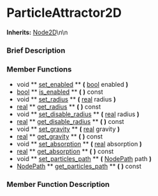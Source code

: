 #  ParticleAttractor2D  
**Inherits:** [Node2D](class_node2d)\\n\\n
###  Brief Description  


###  Member Functions 
  * void  ** [set_enabled](#set_enabled) **  **(** [bool](class_bool) enabled  **)**
  * [bool](class_bool)  ** [is_enabled](#is_enabled) **  **(** **)** const
  * void  ** [set_radius](#set_radius) **  **(** [real](class_real) radius  **)**
  * [real](class_real)  ** [get_radius](#get_radius) **  **(** **)** const
  * void  ** [set_disable_radius](#set_disable_radius) **  **(** [real](class_real) radius  **)**
  * [real](class_real)  ** [get_disable_radius](#get_disable_radius) **  **(** **)** const
  * void  ** [set_gravity](#set_gravity) **  **(** [real](class_real) gravity  **)**
  * [real](class_real)  ** [get_gravity](#get_gravity) **  **(** **)** const
  * void  ** [set_absorption](#set_absorption) **  **(** [real](class_real) absorption  **)**
  * [real](class_real)  ** [get_absorption](#get_absorption) **  **(** **)** const
  * void  ** [set_particles_path](#set_particles_path) **  **(** [NodePath](class_nodepath) path  **)**
  * [NodePath](class_nodepath)  ** [get_particles_path](#get_particles_path) **  **(** **)** const

###  Member Function Description  
